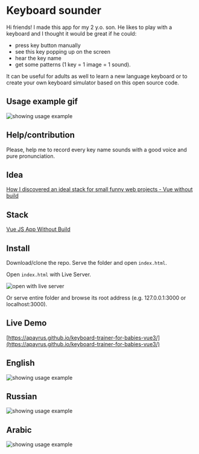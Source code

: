# Keyboard sounder

Hi friends! I made this app for my 2 y.o. son. He likes to play with a
keyboard and I thought it would be great if he could:

- press key button manually
- see this key popping up on the screen
- hear the key name
- get some patterns (1 key = 1 image = 1 sound).

It can be useful for adults as well to learn a new language
keyboard or to create your own keyboard
simulator based on this open source code.

## Usage example gif

![showing usage example](https://apayrus.github.io/keyboard-trainer-for-babies-vue3/images/usage.gif)

## Help/contribution

Please, help me to record every key name sounds with a good voice and pure pronunciation.

## Idea

[How I discovered an ideal stack for small funny web projects - Vue without build](https://dev.to/apayrus/how-i-discovered-an-ideal-stack-for-small-funny-projects-vue-without-build-4d9n-temp-slug-3637232)

## Stack

[Vue JS App Without Build](https://dzone.com/articles/vue-js-application-without-build)

## Install

Download/clone the repo. Serve the folder and open `index.html`.

Open `index.html` with Live Server.

![open with live server](https://apayrus.github.io/keyboard-trainer-for-babies-vue3/images/open-with-live-server.gif)

Or serve entire folder and browse its root address (e.g. 127.0.0.1:3000 or localhost:3000).

## Live Demo

[https://apayrus.github.io/keyboard-trainer-for-babies-vue3/](https://apayrus.github.io/keyboard-trainer-for-babies-vue3/)

## English

![showing usage example](https://apayrus.github.io/keyboard-trainer-for-babies-vue3/images/screenshot_en.png)

## Russian

![showing usage example](https://apayrus.github.io/keyboard-trainer-for-babies-vue3/images/screenshot_ru.png)

## Arabic

![showing usage example](https://apayrus.github.io/keyboard-trainer-for-babies-vue3/images/screenshot_ar.png)
